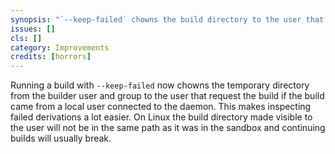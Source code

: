 ```yaml
---
synopsis: "`--keep-failed` chowns the build directory to the user that request the build"
issues: []
cls: []
category: Improvements
credits: [horrors]
---
```


Running a build with `--keep-failed` now chowns the temporary directory from the
builder user and group to the user that request the build if the build came from
a local user connected to the daemon. This makes inspecting failed derivations a
lot easier. On Linux the build directory made visible to the user will not be in
the same path as it was in the sandbox and continuing builds will usually break.

